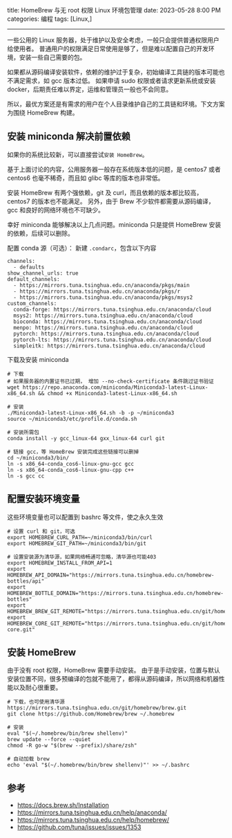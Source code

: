 title: HomeBrew 与无 root 权限 Linux 环境包管理
date: 2023-05-28 8:00 PM
categories: 编程
tags: [Linux,]

---

一些公用的 Linux 服务器，处于维护以及安全考虑，一般只会提供普通权限用户给使用者。
普通用户的权限满足日常使用是够了，但是难以配置自己的开发环境，安装一些自己需要的包。

如果都从源码编译安装软件，依赖的维护过于复杂，初始编译工具链的版本可能也不满足需求，如 gcc 版本过低。
如果申请 sudo 权限或者请求更新系统或安装 docker，后期责任难以界定，运维和管理员一般也不会同意。

所以，最优方案还是有需求的用户在个人目录维护自己的工具链和环境。下文方案为围绕 HomeBrew 构建。
<!--more-->

## 安装 miniconda 解决前置依赖
如果你的系统比较新，可以直接尝试`安装 HomeBrew`。

基于上面讨论的内容，公用服务器一般存在系统版本低的问题，是 centos7 或者 centos6 也毫不稀奇，而且如 glibc 等库的版本也非常低。

安装 HomeBrew 有两个强依赖，git 及 curl，而且依赖的版本都比较高，centos7 的版本也不能满足。
另外，由于 Brew 不少软件都需要从源码编译，gcc 和良好的网络环境也不可缺少。

幸好 miniconda 能够解决以上几点问题。miniconda 只是提供 HomeBrew 安装的依赖，后续可以删除。

配置 conda 源（可选）： 新建 `.condarc`，包含以下内容

```
channels:
  - defaults
show_channel_urls: true
default_channels:
  - https://mirrors.tuna.tsinghua.edu.cn/anaconda/pkgs/main
  - https://mirrors.tuna.tsinghua.edu.cn/anaconda/pkgs/r
  - https://mirrors.tuna.tsinghua.edu.cn/anaconda/pkgs/msys2
custom_channels:
  conda-forge: https://mirrors.tuna.tsinghua.edu.cn/anaconda/cloud
  msys2: https://mirrors.tuna.tsinghua.edu.cn/anaconda/cloud
  bioconda: https://mirrors.tuna.tsinghua.edu.cn/anaconda/cloud
  menpo: https://mirrors.tuna.tsinghua.edu.cn/anaconda/cloud
  pytorch: https://mirrors.tuna.tsinghua.edu.cn/anaconda/cloud
  pytorch-lts: https://mirrors.tuna.tsinghua.edu.cn/anaconda/cloud
  simpleitk: https://mirrors.tuna.tsinghua.edu.cn/anaconda/cloud
```

下载及安装 miniconda

```shell
# 下载
# 如果服务器的内置证书已过期， 增加 --no-check-certificate 条件跳过证书验证
wget https://repo.anaconda.com/miniconda/Miniconda3-latest-Linux-x86_64.sh && chmod +x Miniconda3-latest-Linux-x86_64.sh

# 安装
./Miniconda3-latest-Linux-x86_64.sh -b -p ~/miniconda3
source ~/miniconda3/etc/profile.d/conda.sh

# 安装所需包
conda install -y gcc_linux-64 gxx_linux-64 curl git

# 链接 gcc，等 HomeBrew 安装完成这些链接可以删掉
cd ~/miniconda3/bin/
ln -s x86_64-conda_cos6-linux-gnu-gcc gcc
ln -s x86_64-conda_cos6-linux-gnu-cpp c++
ln -s gcc cc
```

## 配置安装环境变量
这些环境变量也可以配置到 bashrc 等文件，使之永久生效

```shell
# 设置 curl 和 git，可选
export HOMEBREW_CURL_PATH=~/miniconda3/bin/curl
export HOMEBREW_GIT_PATH=~/miniconda3/bin/git

# 设置安装源为清华源，如果网络畅通可忽略，清华源也可能403
export HOMEBREW_INSTALL_FROM_API=1
export HOMEBREW_API_DOMAIN="https://mirrors.tuna.tsinghua.edu.cn/homebrew-bottles/api"
export HOMEBREW_BOTTLE_DOMAIN="https://mirrors.tuna.tsinghua.edu.cn/homebrew-bottles"
export HOMEBREW_BREW_GIT_REMOTE="https://mirrors.tuna.tsinghua.edu.cn/git/homebrew/brew.git"
export HOMEBREW_CORE_GIT_REMOTE="https://mirrors.tuna.tsinghua.edu.cn/git/homebrew/homebrew-core.git"

```

## 安装 HomeBrew
由于没有 root 权限，HomeBrew 需要手动安装。
由于是手动安装，位置与默认安装位置不同，很多预编译的包就不能用了，都得从源码编译，所以网络和机器性能以及耐心很重要。

```shell
# 下载，也可使用清华源 https://mirrors.tuna.tsinghua.edu.cn/git/homebrew/brew.git
git clone https://github.com/Homebrew/brew ~/.homebrew

# 安装
eval "$(~/.homebrew/bin/brew shellenv)"
brew update --force --quiet
chmod -R go-w "$(brew --prefix)/share/zsh"

# 自动加载 brew
echo 'eval "$(~/.homebrew/bin/brew shellenv)"' >> ~/.bashrc
```

## 参考
- https://docs.brew.sh/Installation
- https://mirrors.tuna.tsinghua.edu.cn/help/anaconda/
- https://mirrors.tuna.tsinghua.edu.cn/help/homebrew/
- https://github.com/tuna/issues/issues/1353
 